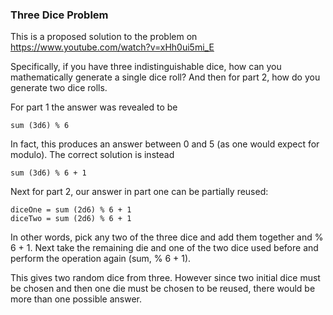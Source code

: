 ### Three Dice Problem

This is a proposed solution to the problem on
https://www.youtube.com/watch?v=xHh0ui5mi_E

Specifically, if you have three indistinguishable dice, how can you mathematically generate a
single dice roll? And then for part 2, how do you generate two dice rolls.

For part 1 the answer was revealed to be 
```
sum (3d6) % 6
```
In fact, this produces an answer between 0 and 5 (as one would expect for modulo). The correct 
solution is instead
```
sum (3d6) % 6 + 1
```

Next for part 2, our answer in part one can be partially reused:
```
diceOne = sum (2d6) % 6 + 1
diceTwo = sum (2d6) % 6 + 1
```
In other words, pick any two of the three dice and add them together and % 6 + 1. Next take the 
remaining die and one of the two dice used before and perform the operation again (sum, % 6 + 1). 

This gives two random dice from three. However since two initial dice must be chosen and then one 
die must be chosen to be reused, there would be more than one possible answer.

